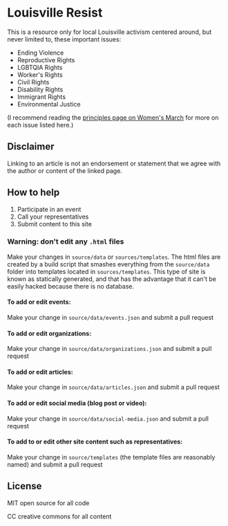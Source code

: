 # Louisville Resist

This is a resource only for local Louisville activism centered around, but never limited to, these important issues:

* Ending Violence
* Reproductive Rights
* LGBTQIA Rights
* Worker's Rights
* Civil Rights
* Disability Rights
* Immigrant Rights
* Environmental Justice

(I recommend reading the [principles page on Women's March](https://www.womensmarch.com/principles) for more on each issue listed here.)

## Disclaimer
Linking to an article is not an endorsement or statement that we agree with the author or content of the linked page.

## How to help

1. Participate in an event
2. Call your representatives
3. Submit content to this site


### Warning: don't edit any `.html` files

Make your changes in `source/data` or `sources/templates`.
The html files are created by a build script that smashes everything from the `source/data` folder into templates located in `sources/templates`.
This type of site is known as statically generated, and that has the advantage that it can't be easily hacked because there is no database.


#### To add or edit events:

Make your change in `source/data/events.json` and submit a pull request

#### To add or edit organizations:

Make your change in `source/data/organizations.json` and submit a pull request

#### To add or edit articles:

Make your change in `source/data/articles.json` and submit a pull request

#### To add or edit social media (blog post or video):

Make your change in `source/data/social-media.json` and submit a pull request

#### To add to or edit other site content such as representatives:

Make your change in `source/templates` (the template files are reasonably named) and submit a pull request

## License
MIT open source for all code

CC creative commons for all content
